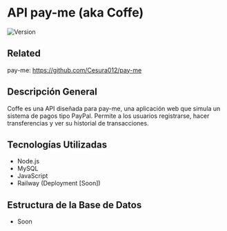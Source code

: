 # API pay-me (aka Coffe)

![Version](https://img.shields.io/badge/version-1.0.0-blue.svg)


## Related

pay-me: https://github.com/Cesura012/pay-me

## Descripción General

Coffe es una API diseñada para pay-me, una aplicación web que simula un sistema de pagos tipo PayPal. Permite a los usuarios registrarse, hacer transferencias y ver su historial de transacciones.

## Tecnologías Utilizadas

- Node.js
- MySQL
- JavaScript
- Railway (Deployment [Soon])

## Estructura de la Base de Datos

- Soon
